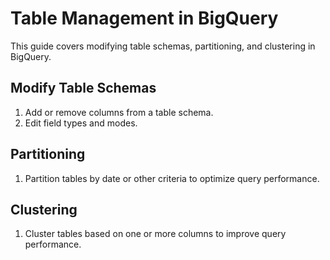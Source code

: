 # Table Management in BigQuery

This guide covers modifying table schemas, partitioning, and clustering in BigQuery.

## Modify Table Schemas
1. Add or remove columns from a table schema.
2. Edit field types and modes.

## Partitioning
1. Partition tables by date or other criteria to optimize query performance.

## Clustering
1. Cluster tables based on one or more columns to improve query performance.
